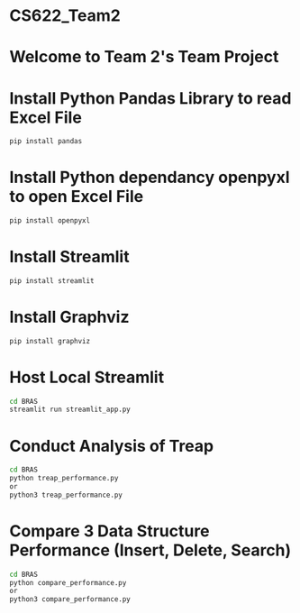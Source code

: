 # CS622_Team2

# Welcome to Team 2's Team Project

# Install Python Pandas Library to read Excel File
```bash
pip install pandas
```

# Install Python dependancy openpyxl to open Excel File
```bash
pip install openpyxl
```

# Install Streamlit
```bash
pip install streamlit
```

# Install Graphviz
```bash
pip install graphviz
```

# Host Local Streamlit
```bash
cd BRAS
streamlit run streamlit_app.py
```

# Conduct Analysis of Treap 
```bash
cd BRAS
python treap_performance.py
or
python3 treap_performance.py
```

# Compare 3 Data Structure Performance (Insert, Delete, Search)
```bash
cd BRAS
python compare_performance.py
or
python3 compare_performance.py
```
